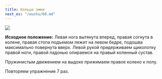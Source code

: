 ```yaml
---
title: Кольцо змеи
next_ex: "/wushu/08.md"
---
```




![](../img/07.png)

**Исходное положение:** Левая нога вытянута вперед, правая согнута в колене,
правая стопа подъемом лежит на левом бедре, подошва максимально повернута вверх.
Левой рукой придерживаем щиколотку правой ноги, правой ладонью опираемся на
правый коленный сустав.

Пружинистым движением на выдохе прижимаем правое колено к полу.

Повторяем упражнение 7 раз.
